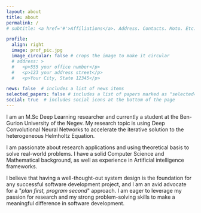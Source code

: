 ```yaml
---
layout: about
title: about
permalink: /
# subtitle: <a href='#'>Affiliations</a>. Address. Contacts. Moto. Etc.

profile:
  align: right
  image: prof_pic.jpg
  image_circular: false # crops the image to make it circular
  # address: >
  #   <p>555 your office number</p>
  #   <p>123 your address street</p>
  #   <p>Your City, State 12345</p>

news: false  # includes a list of news items
selected_papers: false # includes a list of papers marked as "selected={true}"
social: true  # includes social icons at the bottom of the page
---
```


I am an M.Sc Deep Learning researcher and currently a student at the Ben-Gurion University of the Negev.
My research topic is using Deep Convolutional Neural Networks to accelerate the iterative solution to
the heterogeneous Helmholtz Equation.

I am passionate about research applications and using theoretical basis to solve real-world problems. I have a solid Computer Science and Mathematical background, as well as experience in Artificial intelligence frameworks.

I believe that having a well-thought-out system design is the foundation for any successful software development project, and I am an avid advocate for a "*plan first, program second*" approach. I am eager to leverage my passion for research and my strong problem-solving skills to make a meaningful difference in software development.


